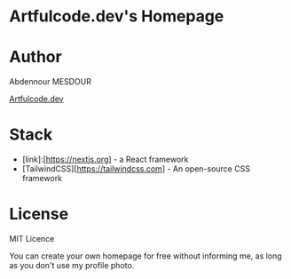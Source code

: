 # Artfulcode.dev's Homepage

# Author

Abdennour MESDOUR

[Artfulcode.dev](https://artfulcode.dev)

# Stack

- [link]:[https://nextjs.org] - a React framework
- [TailwindCSS][https://tailwindcss.com] - An open-source CSS framework

# License

MIT Licence

You can create your own homepage for free without informing me, as long as you don't use my profile photo.
